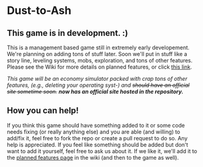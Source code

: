 # Dust-to-Ash
## This game is in development. :)

This is a management based game still in extremely early developement. We're planning on adding tons of stuff later. Soon we'll put in stuff like a story line, leveling systems, mobs, exploration, and tons of other features. Please see the Wiki for more details on planned features, or click [this link](https://github.com/Alixia-Org/Dust-to-Ash/wiki/Planned-Features).

*This game will be an economy simulator packed with crap tons of other features, (e.g., deleting your operating syst-) and ~~should have an official site sometime soon.~~ **now has an official site hosted in the repository.***

## How you can help!

If you think this game should have something added to it or some code needs fixing (or really anything else) and you are able (and willing) to add/fix it, feel free to fork the repo or create a pull request to do so. Any help is appreciated.
If you feel like something should be added but don't want to add it yourself, feel free to ask us about it. If we like it, we'll add it to the [planned features page](https://github.com/Alixia-Org/Dust-to-Ash/wiki/Planned-Features) in the wiki (and then to the game as well).
